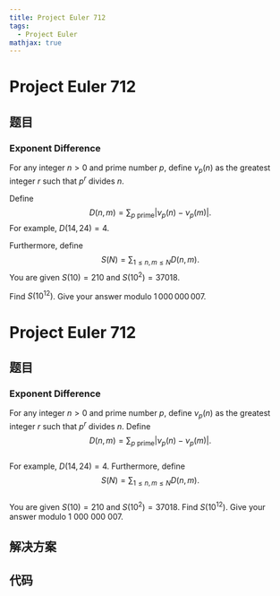 ```yaml
---
title: Project Euler 712
tags:
  - Project Euler
mathjax: true
---
```

<escape><!-- more --></escape>
    
# Project Euler 712
## 题目
### Exponent Difference


For any integer $n>0$ and prime number $p,$ define $\nu_p(n)$ as the greatest integer $r$ such that $p^r$ divides $n$. 


Define $$D(n, m)  = \sum_{p \text{ prime}} \left| \nu_p(n) - \nu_p(m)\right|.$$ For example, $D(14,24) = 4$.


Furthermore, define $$S(N) = \sum_{1 \le n, m \le N} D(n, m).$$ You are given $S(10) = 210$ and $S(10^2) = 37018$.


Find $S(10^{12})$. Give your answer modulo $1\,000\,000\,007$.



# Project Euler 712
## 题目
### Exponent Difference

For any integer $n>0$ and prime number $p$, define $\nu_p(n)$ as the greatest integer $r$ such that $p^r$ divides $n$. 
Define<br>$$D(n, m)  = \sum_{p \text{ prime}} \left| \nu_p(n) - \nu_p(m)\right|.$$<br>For example, $D(14,24) = 4$.
Furthermore, define<br>$$S(N) = \sum_{1 \le n, m \le N} D(n, m).$$<br>You are given $S(10) = 210$ and $S(10^2) = 37018$.
Find $S(10^{12})$. Give your answer modulo $1\ 000\ 000\ 007$.


## 解决方案


## 代码



